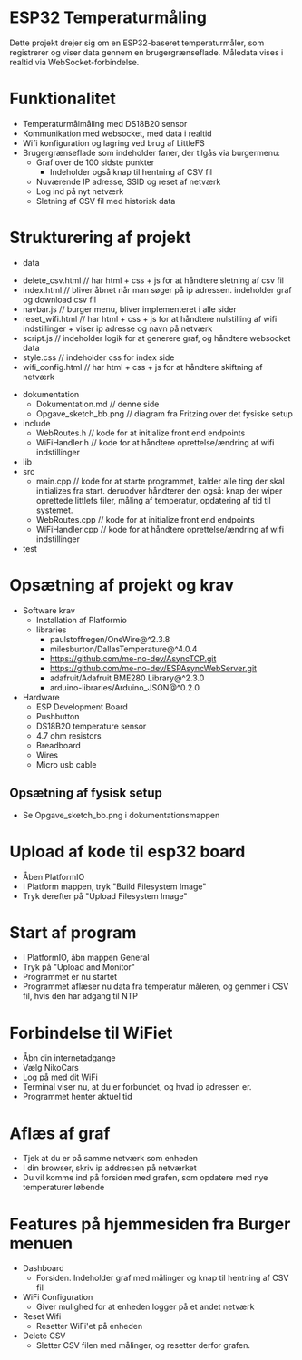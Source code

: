 # ESP32 Temperaturmåling

Dette projekt drejer sig om en ESP32-baseret temperaturmåler, som registrerer og viser data gennem en brugergrænseflade. Måledata vises i realtid via WebSocket-forbindelse.

# Funktionalitet 

- Temperaturmålmåling med DS18B20 sensor
- Kommunikation med websocket, med data i realtid
- Wifi konfiguration og lagring ved brug af LittleFS
- Brugergrænseflade som indeholder faner, der tilgås via burgermenu:
  * Graf over de 100 sidste punkter
     - Indeholder også knap til hentning af CSV fil
  * Nuværende IP adresse, SSID og reset af netværk
  * Log ind på nyt netværk
  * Sletning af CSV fil med historisk data  

# Strukturering af projekt
 - data
  * delete_csv.html // har html + css + js for at håndtere sletning af csv fil
  * index.html // bliver åbnet når man søger på ip adressen. indeholder graf og download csv fil
  * navbar.js // burger menu, bliver implementeret i alle sider
  * reset_wifi.html // har html + css + js for at håndtere nulstilling af wifi indstillinger + viser ip adresse og navn på netværk
  * script.js // indeholder logik for at generere graf, og håndtere websocket data
  * style.css // indeholder css for index side
  * wifi_config.html // har html + css + js for at håndtere skiftning af netværk
- dokumentation
  * Dokumentation.md // denne side
  * Opgave_sketch_bb.png // diagram fra Fritzing over det fysiske setup
- include
  * WebRoutes.h // kode for at initialize front end endpoints
  * WiFiHandler.h // kode for at håndtere oprettelse/ændring af wifi indstillinger
- lib
- src
  * main.cpp // kode for at starte programmet, kalder alle ting der skal initializes fra start. deruodver håndterer den også: knap der wiper oprettede littlefs filer, måling af temperatur, opdatering af tid til systemet.
  * WebRoutes.cpp // kode for at initialize front end endpoints
  * WiFiHandler.cpp // kode for at håndtere oprettelse/ændring af wifi indstillinger
- test

# Opsætning af projekt og krav
 - Software krav
   * Installation af Platformio
   - libraries
      * paulstoffregen/OneWire@^2.3.8
      * milesburton/DallasTemperature@^4.0.4
      * https://github.com/me-no-dev/AsyncTCP.git
      * https://github.com/me-no-dev/ESPAsyncWebServer.git
      * adafruit/Adafruit BME280 Library@^2.3.0
      * arduino-libraries/Arduino_JSON@^0.2.0
 - Hardware 
   * ESP Development Board
   * Pushbutton
   * DS18B20 temperature sensor
   * 4.7 ohm resistors
   * Breadboard
   * Wires
   * Micro usb cable

 ## Opsætning af fysisk setup
  - Se Opgave_sketch_bb.png i dokumentationsmappen

# Upload af kode til esp32 board
- Åben PlatformIO
- I Platform mappen, tryk "Build Filesystem Image"
- Tryk derefter på "Upload Filesystem Image"

# Start af program
- I PlatformIO, åbn mappen General
- Tryk på "Upload and Monitor"
- Programmet er nu startet
- Programmet aflæser nu data fra temperatur måleren, og gemmer i CSV fil, hvis den har adgang til NTP

# Forbindelse til WiFiet
- Åbn din internetadgange
- Vælg NikoCars
- Log på med dit WiFi
- Terminal viser nu, at du er forbundet, og hvad ip adressen er.
- Programmet henter aktuel tid


# Aflæs af graf
- Tjek at du er på samme netværk som enheden
- I din browser, skriv ip addressen på netværket
- Du vil komme ind på forsiden med grafen, som opdatere med nye temperaturer løbende

# Features på hjemmesiden fra Burger menuen
- Dashboard
  * Forsiden. Indeholder graf med målinger og knap til hentning af CSV fil
- WiFi Configuration
  * Giver mulighed for at enheden logger på et andet netværk
- Reset Wifi
  * Resetter WiFi'et på enheden
- Delete CSV
  * Sletter CSV filen med målinger, og resetter derfor grafen.





